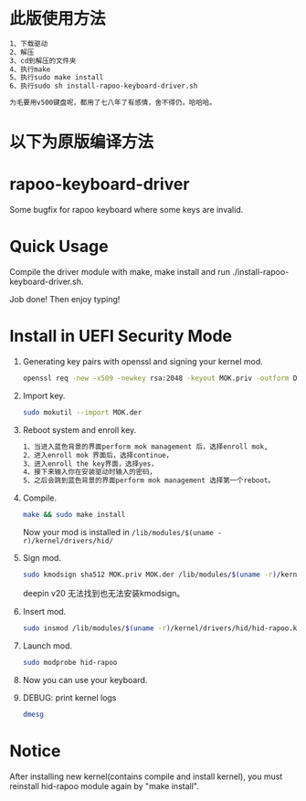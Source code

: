 # 此版使用方法  
```txt
1、下载驱动  
2、解压  
3、cd到解压的文件夹  
4、执行make  
5、执行sudo make install  
6、执行sudo sh install-rapoo-keyboard-driver.sh  
```

```txt
为毛要用v500键盘呢，都用了七八年了有感情，舍不得仍，哈哈哈。
```

# 以下为原版编译方法  
# rapoo-keyboard-driver

Some bugfix for rapoo keyboard where some keys are invalid.

# Quick Usage

Compile the driver module with make, make install and run ./install-rapoo-keyboard-driver.sh.

Job done! Then enjoy typing!

# Install in UEFI Security Mode

1. Generating key pairs with openssl and signing your kernel mod.

   ```bash
   openssl req -new -x509 -newkey rsa:2048 -keyout MOK.priv -outform DER -out MOK.der -nodes -days 36500 -subj "/CN=Rapoo-Keyboard/"
   ```

2. Import key.

   ```bash
   sudo mokutil --import MOK.der
   ```

3. Reboot system and enroll key.
   ```txt
   1、当进入蓝色背景的界面perform mok management 后，选择enroll mok,
   2、进入enroll mok 界面后，选择continue，
   3、进入enroll the key界面，选择yes，
   4、接下来输入你在安装驱动时输入的密码，
   5、之后会跳到蓝色背景的界面perform mok management 选择第一个reboot。
   ```


4. Compile.

    ```bash
    make && sudo make install
    ```
    Now your mod is installed in `/lib/modules/$(uname -r)/kernel/drivers/hid/`

5. Sign mod.

   ```bash
   sudo kmodsign sha512 MOK.priv MOK.der /lib/modules/$(uname -r)/kernel/drivers/hid/hid-rapoo.ko
   ```
   deepin v20 无法找到也无法安装kmodsign。

6. Insert mod.

   ```bash
   sudo insmod /lib/modules/$(uname -r)/kernel/drivers/hid/hid-rapoo.ko
   ```

7. Launch mod.

   ```bash
   sudo modprobe hid-rapoo 
   ```

8. Now you can use your keyboard.

9. DEBUG: print kernel logs

   ```bash
   dmesg
   ```

# Notice

After installing new kernel(contains compile and install kernel),
you must reinstall hid-rapoo module again by "make install".